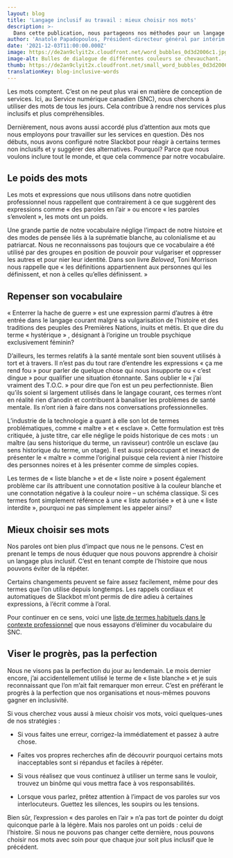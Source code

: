 ```yaml
---
layout: blog
title: 'Langage inclusif au travail : mieux choisir nos mots'
description: >-
  Dans cette publication, nous partageons nos méthodes pour un langage plus inclusif. Nous nous penchons sur des expressions du quotidien professionnel qui posent problème et suggérons des alternatives.
author: 'Anatole Papadopoulos, Président-directeur général par intérim'
date: '2021-12-03T11:00:00.000Z'
image: https://de2an9clyit2x.cloudfront.net/word_bubbles_0d3d2006c1.jpg
image-alt: Bulles de dialogue de différentes couleurs se chevauchant.
thumb: https://de2an9clyit2x.cloudfront.net/small_word_bubbles_0d3d2006c1.jpg
translationKey: blog-inclusive-words
---
```

Les mots comptent. C’est on ne peut plus vrai en matière de conception de services. Ici, au Service numérique canadien (SNC), nous cherchons à utiliser des mots de tous les jours. Cela contribue à rendre nos services plus inclusifs et plus compréhensibles.

Dernièrement, nous avons aussi accordé plus d’attention aux mots que nous employons pour travailler sur les services en question. Dès nos débuts, nous avons configuré notre Slackbot pour réagir à certains termes non inclusifs et y suggérer des alternatives. Pourquoi? Parce que nous voulons inclure tout le monde, et que cela commence par notre vocabulaire. 

## Le poids des mots

Les mots et expressions que nous utilisons dans notre quotidien professionnel nous rappellent que contrairement à ce que suggèrent des expressions comme « des paroles en l’air » ou encore « les paroles s’envolent », les mots ont un poids.

Une grande partie de notre vocabulaire néglige l’impact de notre histoire et des modes de pensée liés à la suprématie blanche, au colonialisme et au patriarcat. Nous ne reconnaissons pas toujours que ce vocabulaire a été utilisé par des groupes en position de pouvoir pour vulgariser et oppresser les autres et pour nier leur identité. Dans son livre *Beloved*, Toni Morrison nous rappelle que « les définitions appartiennent aux personnes qui les définissent, et non à celles qu’elles définissent. »

## Repenser son vocabulaire

« Enterrer la hache de guerre » est une expression parmi d’autres à être entrée dans le langage courant malgré sa vulgarisation de l’histoire et des traditions des peuples des Premières Nations, inuits et métis. Et que dire du terme « hystérique » , désignant à l’origine un trouble psychique exclusivement féminin?  

D’ailleurs, les termes relatifs à la santé mentale sont bien souvent utilisés à tort et à travers. Il n’est pas du tout rare d’entendre les expressions « ça me rend fou » pour parler de quelque chose qui nous insupporte ou « c’est dingue » pour qualifier une situation étonnante. Sans oublier le « j’ai vraiment des T.O.C. » pour dire que l’on est un peu perfectionniste. Bien qu’ils soient si largement utilisés dans le langage courant, ces termes n’ont en réalité rien d’anodin et contribuent à banaliser les problèmes de santé mentale. Ils n’ont rien à faire dans nos conversations professionnelles.  

L’industrie de la technologie a quant à elle son lot de termes problématiques, comme « maître » et « esclave ».  Cette formulation est très critiquée, à juste titre, car elle néglige le poids historique de ces mots : un maître (au sens historique du terme, un ravisseur) contrôle un esclave (au sens historique du terme, un otage). Il est aussi préoccupant et inexact de présenter le « maître » comme l’original puisque cela revient à nier l’histoire des personnes noires et à les présenter comme de simples copies.

Les termes de « liste blanche » et de « liste noire » posent également problème car ils attribuent une connotation positive à la couleur blanche et une connotation négative à la couleur noire – un schéma classique. Si ces termes font simplement référence à une « liste autorisée » et à une « liste interdite », pourquoi ne pas simplement les appeler ainsi? 

## Mieux choisir ses mots
 
Nos paroles ont bien plus d’impact que nous ne le pensons. C’est en prenant le temps de nous éduquer que nous pouvons apprendre à choisir un langage plus inclusif. C’est en tenant compte de l’histoire que nous pouvons éviter de la répéter. 

Certains changements peuvent se faire assez facilement, même pour des termes que l’on utilise depuis longtemps. Les rappels cordiaux et automatiques de Slackbot m’ont permis de dire adieu à certaines expressions, à l’écrit comme à l’oral. 

Pour continuer en ce sens, voici une [liste de termes habituels dans le contexte professionnel](https://cds-snc.github.io/talent/inclusive-lexicon-FR/) que nous essayons d’éliminer du vocabulaire du SNC.

## Viser le progrès, pas la perfection

Nous ne visons pas la perfection du jour au lendemain. Le mois dernier encore, j’ai accidentellement utilisé le terme de « liste blanche » et je suis reconnaissant que l’on m’ait fait remarquer mon erreur. C’est en préférant le progrès à la perfection que nos organisations et nous-mêmes pouvons gagner en inclusivité.
 
Si vous cherchez vous aussi à mieux choisir vos mots, voici quelques-unes de nos stratégies :  

* Si vous faites une erreur, corrigez-la immédiatement et passez à autre chose.

* Faites vos propres recherches afin de découvrir pourquoi certains mots inacceptables sont si répandus et faciles à répéter.

* Si vous réalisez que vous continuez à utiliser un terme sans le vouloir, trouvez un binôme qui vous mettra face à vos responsabilités.

* Lorsque vous parlez, prêtez attention à l’impact de vos paroles sur vos interlocuteurs. Guettez les silences, les soupirs ou les tensions.


Bien sûr, l’expression « des paroles en l’air » n’a pas tort de pointer du doigt quiconque parle à la légère. Mais nos paroles ont un poids : celui de l’histoire. Si nous ne pouvons pas changer cette dernière, nous pouvons choisir nos mots avec soin pour que chaque jour soit plus inclusif que le précédent. 

